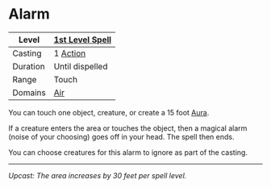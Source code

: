 # Alarm

| Level    | [1st Level Spell](1st%20Level%20Spells.md)                            |
| -------- | --------------------------------------------------------------------- |
| Casting  | 1 [Action](../../../../Game%20Procedures/Core%20Procedures/Action.md) |
| Duration | Until dispelled                                                       |
| Range    | Touch                                                                 |
| Domains  | [Air](../../Spell%20Domains/Air.md)                                   |

You can touch one object, creature, or create a 15 foot [Aura](../../Areas%20of%20Effect/Aura.md). 

If a creature enters the area or touches the object, then a magical alarm (noise of your choosing) goes off in your head. The spell then ends.

You can choose creatures for this alarm to ignore as part of the casting.

---
*Upcast: The area increases by 30 feet per spell level.*
